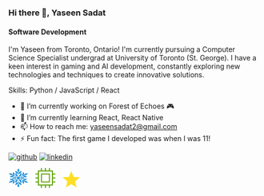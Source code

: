 ### Hi there 👋, Yaseen Sadat
#### Software Development
I'm Yaseen from Toronto, Ontario! I'm currently pursuing a Computer Science Specialist undergrad at University of Toronto (St. George). I have a keen interest in gaming and AI development, constantly exploring new technologies and techniques to create innovative solutions.

Skills: Python / JavaScript / React

- 🔭 I’m currently working on Forest of Echoes 🎮 
- 🌱 I’m currently learning React, React Native 
- 📫 How to reach me: yaseensadat2@gmail.com 
- ⚡ Fun fact: The first game I developed was when I was 11! 


[<img src='https://cdn.jsdelivr.net/npm/simple-icons@3.0.1/icons/github.svg' alt='github' height='40'>](https://github.com/YaseenSadat)  [<img src='https://cdn.jsdelivr.net/npm/simple-icons@3.0.1/icons/linkedin.svg' alt='linkedin' height='40'>](https://www.linkedin.com/in/yaseen-sadat/)  

<a href='https://archiveprogram.github.com/'><img src='https://raw.githubusercontent.com/acervenky/animated-github-badges/master/assets/acbadge.gif' width='40' height='40'></a> <a href='https://docs.github.com/en/developers'><img src='https://raw.githubusercontent.com/acervenky/animated-github-badges/master/assets/devbadge.gif' width='40' height='40'></a> <a href='https://stars.github.com/'><img src='https://raw.githubusercontent.com/acervenky/animated-github-badges/master/assets/starbadge.gif' width='35' height='35'></a> 

